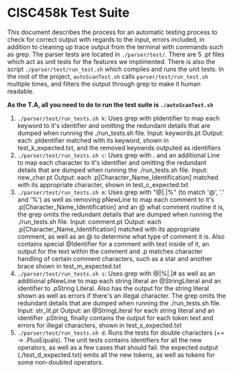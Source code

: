 # CISC458k Test Suite

This document describes the process for an automatic testing process to check for correct output with regards to the input, errors included, in addition to cleaning up trace output from the terminal with commands such as grep. 
The parser tests are located in `./parser/test/`. There are 5 .pt files which act as unit tests for the features we implimented. 
There is also the script `./parser/test/run_test.sh` which compiles and runs the unit tests.
In the root of the project, `autoScanTest.sh` calls `parser/test/run_test.sh` multiple times, and filters the output through grep to make it human readable.

__As the T.A, all you need to do to run the test suite is `./autoScanTest.sh`__

1) `./parser/test/run_tests.sh k`:
Uses grep with pIdentifier to map each keyword to it's identifier and omitting the redundant details that are dumped when running the ./run_tests.sh file. 
Input: keywords.pt
Output: each .pIdentifier matched with its keyword, shown in test_k_expected.txt, and the removed keyowrds outputed as identifiers
2) `./parser/test/run_tests.sh c`:
Uses grep with . and an additional Line to map each character to it's identifier and omitting the redundant details that are dumped when running the ./run_tests.sh file. 
Input: new_char.pt
Output: each .p\[Character_Name_Identification\] matched with its appropriate character, shown in test_c_expected.txt
3) `./parser/test/run_tests.sh m`:
Uses grep with "@|\.|%" (to match '@', '.' and '%') as well as removing pNewLine to map each comment to it's .p[Character_Name_Identification] and an @ what comment routine it is, the grep omits the redundant details that are dumped when running the ./run_tests.sh file. 
Input: comment.pt
Output: each .p[Character_Name_Identification] matched with its appropriate comment, as well as an @ to determine what type of comment it is. Also contains special @Identifier for a comment with text inside of it, an output for the text within the comment
 and .p matches character handling of certain comment characters, such as a star and another brace shown in test_m_expected.txt
4) `./parser/test/run_tests.sh s`:
Uses grep with @|%|\.|# as well as an additional pNewLine to map each string literal an @StringLiteral and an identifier to .pString Literal. Also has the output for the string literal shown as well as errors if there's an illegal character. The grep omits the redundant details that 
are dumped when running the ./run_tests.sh file. 
Input: str_lit.pt
Output: an @StringLiteral for each string literal and an identifier .pString, finally contains the output for each token text and errors for illegal characters, shown in test_s_expected.txt
5) `./parser/test/run_tests.sh d`:
Runs the tests for double characters (+= -> .PlusEquals). The unit tests contains identifiers for all the new operators, as well as a few cases that should fail. the expected output (./test_d_expected.txt) emits all the new tokens, as well as tokens for some non-doubled operators.
